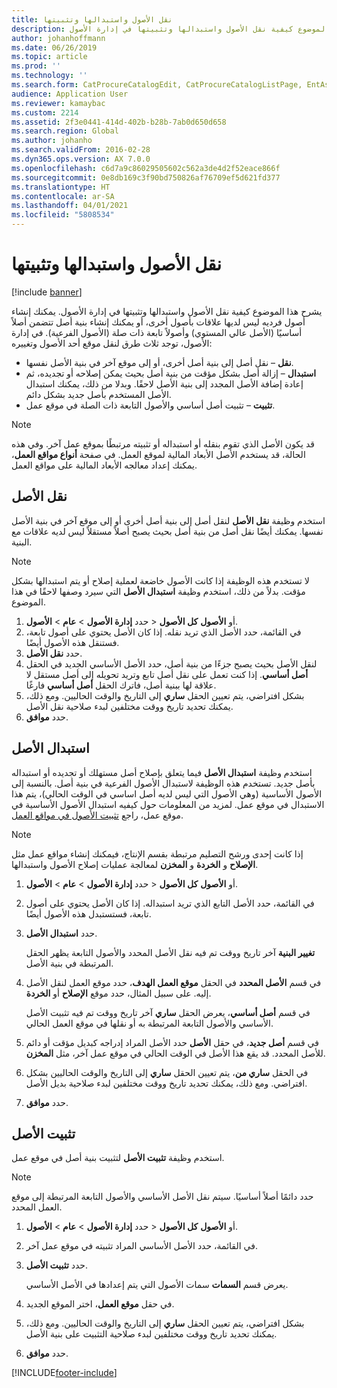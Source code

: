```yaml
---
title: نقل الأصول واستبدالها وتثبيتها
description: يشرح هذا الموضوع كيفية نقل الأصول واستبدالها وتثبيتها في إدارة الأصول.
author: johanhoffmann
ms.date: 06/26/2019
ms.topic: article
ms.prod: ''
ms.technology: ''
ms.search.form: CatProcureCatalogEdit, CatProcureCatalogListPage, EntAssetObjectReplace, EntAssetObjectInstallLookup, EntAssetObjectMove, EntAssetObjectTableEditSubObjects
audience: Application User
ms.reviewer: kamaybac
ms.custom: 2214
ms.assetid: 2f3e0441-414d-402b-b28b-7ab0d650d658
ms.search.region: Global
ms.author: johanho
ms.search.validFrom: 2016-02-28
ms.dyn365.ops.version: AX 7.0.0
ms.openlocfilehash: c6d7a9c86029505602c562a3de4d2f52eace866f
ms.sourcegitcommit: 0e8db169c3f90bd750826af76709ef5d621fd377
ms.translationtype: HT
ms.contentlocale: ar-SA
ms.lasthandoff: 04/01/2021
ms.locfileid: "5808534"
---
```

# <a name="move-replace-and-install-assets"></a>نقل الأصول واستبدالها وتثبيتها

[!include [banner](../../includes/banner.md)]

 

يشرح هذا الموضوع كيفية نقل الأصول واستبدالها وتثبيتها في إدارة الأصول. يمكنك إنشاء أصول فرديه ليس لديها علاقات بأصول أخرى، أو يمكنك إنشاء بنية أصل تتضمن أصلاً أساسيًا (الأصل عالي المستوي) وأصولاً تابعة ذات صلة (الأصول الفرعية). في إدارة الأصول، توجد ثلاث طرق لنقل موقع أحد الأصول وتغييره:

- **نقل** – نقل أصل إلى بنية أصل أخرى، أو إلى موقع آخر في بنية الأصل نفسها.
- **استبدال** – إزالة أصل بشكل مؤقت من بنية أصل بحيث يمكن إصلاحه أو تجديده، ثم إعادة إضافة الأصل المجدد إلى بنية الأصل لاحقًا. وبدلا من ذلك، يمكنك استبدال الأصل المستخدم بأصل جديد بشكل دائم.
- **تثبيت** – تثبيت أصل أساسي والأصول التابعة ذات الصلة في موقع عمل.

> [!NOTE]
> قد يكون الأصل الذي تقوم بنقله أو استبداله أو تثبيته مرتبطًا بموقع عمل آخر. وفي هذه الحالة، قد يستخدم الأصل الأبعاد المالية لموقع العمل. في صفحة **أنواع مواقع العمل**، يمكنك إعداد معالجه الأبعاد المالية على مواقع العمل.

## <a name="move-asset"></a>نقل الأصل

استخدم وظيفة **نقل الأصل** لنقل أصل إلى بنية أصل أخرى أو إلى موقع آخر في بنية الأصل نفسها. يمكنك أيضًا نقل أصل من بنية أصل بحيث يصبح أصلاً مستقلاً ليس لديه علاقات مع البنية.

> [!NOTE]
> لا تستخدم هذه الوظيفة إذا كانت الأصول خاضعة لعملية إصلاح أو يتم استبدالها بشكل مؤقت. بدلاً من ذلك، استخدم وظيفة **استبدال الأصل** التي سيرد وصفها لاحقًا في هذا الموضوع.

1. حدد **إدارة الأصول** \> **عام** \> **الأصول‏‎** \> **كل الأصول‏‎** أو **الأصول‏‎**.
2. في القائمة، حدد الأصل الذي تريد نقله. إذا كان الأصل يحتوي على أصول تابعة، فستنقل هذه الأصول أيضًا.
3. حدد **نقل الأصل**.
4. لنقل الأصل بحيث يصبح جزءًا من بنية أصل، حدد الأصل الأساسي الجديد في الحقل **أصل أساسي**. إذا كنت تعمل على نقل أصل تابع وتريد تحويله إلى أصل مستقل لا علاقة لها ببنية أصل، فاترك الحقل **أصل أساسي** فارغًا.
5. بشكل افتراضي، يتم تعيين الحقل **ساري** إلى التاريخ والوقت الحاليين. ومع ذلك، يمكنك تحديد تاريخ ووقت مختلفين لبدء صلاحية نقل الأصل.
6. حدد **موافق**.

## <a name="replace-asset"></a>استبدال الأصل

استخدم وظيفة **استبدال الأصل** فيما يتعلق بإصلاح أصل مستهلك أو تجديده أو استبداله بأصل جديد. تستخدم هذه الوظيفة لاستبدال الأصول الفرعية في بنية أصل. بالنسبة إلى الأصول الأساسية (وهي الأصول التي ليس لديه أصل اساسي في الوقت الحالي)، يتم هذا الاستبدال في موقع عمل. لمزيد من المعلومات حول كيفيه استبدال الأصول الأساسية في موقع عمل، راجع [تثبيت الأصول في مواقع العمل‬](../functional-locations/install-objects-on-functional-locations.md).

> [!NOTE]
> إذا كانت إحدى ورشح التصليم مرتبطة بقسم الإنتاج، فيمكنك إنشاء مواقع عمل مثل **الإصلاح** و **الخردة‬** و **المخزن** لمعالجة عمليات إصلاح الأصول واستبدالها.

1. حدد **إدارة الأصول** \> **عام** \> **الأصول‏‎** \> **كل الأصول‏‎** أو **الأصول‏‎**.
2. في القائمة، حدد الأصل التابع الذي تريد استبداله. إذا كان الأصل يحتوي على أصول تابعة، فستستبدل هذه الأصول أيضًا.
3. حدد **استبدال الأصل**.

    يظهر الحقل‏‎ **تغيير البنية**  آخر تاريخ ووقت تم فيه نقل الأصل المحدد والأصول التابعة المرتبطة في بنية الأصل.

4. في قسم **الأصل المحدد** في الحقل **موقع العمل الهدف**، حدد موقع العمل لنقل الأصل إليه. على سبيل المثال، حدد موقع **الإصلاح** أو **الخردة**.

    في قسم **أصل أساسي**، يعرض الحقل **ساري‬** آخر تاريخ ووقت تم فيه تثبيت الأصل الأساسي والأصول التابعة المرتبطة به أو نقلها في موقع العمل الحالي.

5. في قسم **أصل جديد**، في حقل **الأصل** حدد الأصل المراد إدراجه كبديل مؤقت أو دائم للأصل المحدد. قد يقع هذا الأصل في الوقت الحالي في موقع عمل آخر، مثل **المخزن**.
7. في الحقل **ساري من**، يتم تعيين الحقل **ساري** إلى التاريخ والوقت الحاليين بشكل افتراضي. ومع ذلك، يمكنك تحديد تاريخ ووقت مختلفين لبدء صلاحية بديل الأصل.
8. حدد **موافق**.

## <a name="install-asset"></a>تثبيت الأصل

استخدم وظيفة **تثبيت الأصل** لتثبيت بنية أصل في موقع عمل.

> [!NOTE]
> حدد دائمًا أصلاً أساسيًا. سيتم نقل الأصل الأساسي والأصول التابعة المرتبطة إلى موقع العمل المحدد.

1. حدد **إدارة الأصول** \> **عام** \> **الأصول‏‎** \> **كل الأصول‏‎** أو **الأصول‏‎**.
2. في القائمة، حدد الأصل الأساسي المراد تثبيته في موقع عمل آخر.
3. حدد **تثبيت الأصل**.

    يعرض قسم **السمات** سمات الأصول التي يتم إعدادها في الأصل الأساسي.

4. في حقل **موقع العمل**، اختر الموقع الجديد.
5. بشكل افتراضي، يتم تعيين الحقل **ساري** إلى التاريخ والوقت الحاليين. ومع ذلك، يمكنك تحديد تاريخ ووقت مختلفين لبدء صلاحية التثبيت على بنية الأصل.
6. حدد **موافق**.


[!INCLUDE[footer-include](../../../includes/footer-banner.md)]